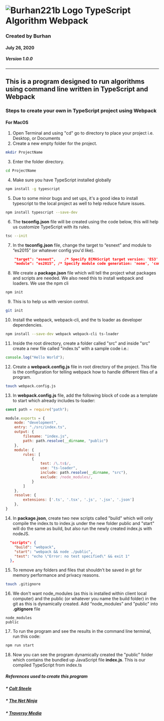 # ![Burhan221b Logo](https://drive.google.com/uc?export=view&id=1ShYHkaVxVpVDLmUVV8YhigZ-Kju3hJry) TypeScript Algorithm Webpack
### Created by Burhan 
#### July 26, 2020
##### Version 1.0.0
---

## This is a program designed to run algorithms using command line written in TypeScript and Webpack 

### Steps to create your own in TypeScript project using Webpack
#### **For MacOS**
1. Open Terminal and using "cd" go to directory to place your project i.e. Desktop, or Documents
1. Create a new empty folder for the project.
```bash
mkdir ProjectName
```
3. Enter the folder directory. 
```bash
cd ProjectName
```
4. Make sure you have TypeScript installed globally 
```bash
npm install -g typescript
```
5. Due to some minor bugs and set ups, it's a good idea to install typescript to the local project as well to help reduce future issues.
```bash
npm install typescript --save-dev
```
6. The **tsconfig.json** file will be created using the code below, this will help us customize TypeScript with its rules.
```bash
tsc --init
```
7. In the **tsconfig.json** file, change the target to “esnext” and module to “es2015” (or whatever config you'd like).
```json
    "target": "esnext",    /* Specify ECMAScript target version: 'ES3' (default), 'ES5', 'ES2015', 'ES2016', 'ES2017', 'ES2018', 'ES2019', 'ES2020', or 'ESNEXT'. */
    "module": "es2015", /* Specify module code generation: 'none', 'commonjs', 'amd', 'system', 'umd', 'es2015', 'es2020', or 'ESNext'. */
``` 
8. We create a **package.json** file which will tell the project what packages and scripts are needed. We also need this to install webpack and loaders. We use the npm cli
```bash
npm init 
```
9. This is to help us with version control. 
```bash
git init
```
10. Install the webpack, webpack-cli, and the ts loader as developer dependencies. 
```bash
npm install --save-dev webpack webpack-cli ts-loader
```
11. Inside the root directory, create a folder called "src" and inside "src" create a new file called "index.ts" with a sample code i.e.:
```javascript
console.log("Hello World");
```
12. Create a **webpack.config.js** file in root directory of the project. This file is the configuration for telling webpack how to handle different files of a program.
```bash
touch webpack.config.js
```
13. In **webpack.config.js** file, add the following block of code as a template to start which already includes ts-loader:
```javascript
const path = require("path");

module.exports = {
    mode: "development",
    entry: "./src/index.ts",
    output: {
        filename: "index.js",
        path: path.resolve(__dirname, "public")
    },
    module: {
        rules: [
            {
                test: /\.ts$/,
                use: "ts-loader",
                include: path.resolve(__dirname, "src"),
                exclude: /node_modules/,
            }
        ]
    },
    resolve: {
        extensions: ['.ts', '.tsx', '.js', '.jsx', '.json']
    },
}
```
14. In **package.json**, create two new scripts called "build" which will only compile the index.ts to index.js under the new folder public and "start" will do the same as build, but also run the newly created index.js with nodeJS.
```json
  "scripts": {
    "build": "webpack",
    "start": "webpack && node ./public",
    "test": "echo \"Error: no test specified\" && exit 1"
  },
``` 
15. To remove any folders and files that shouldn’t be saved in git for memory performance and privacy reasons. 
```bash
touch .gitignore
```
16. We don't want node_modules (as this is installed within client local computer) and the public (or whatever you name the build folder) in the git as this is dynamically created. Add “node_modules” and "public" into **.gitignore** file
```
node_modules
public
```
17. To run the program and see the results in the command line terminal, run this code:
```bash
npm run start
```
18. Now you can see the program dynamically created the "public" folder which contains the bundled up JavaScript file **index.js**. This is our compiled TypeScript from index.ts

##### References used to create this program
##### * [Colt Steele](https://www.youtube.com/playlist?list=PLblA84xge2_zwxh3XJqy6UVxS60YdusY8)
##### * [The Net Ninja](https://www.youtube.com/playlist?list=PL4cUxeGkcC9hOkGbwzgYFmaxB0WiduYJC)
##### * [Traversy Media](http://www.traversymedia.com)

